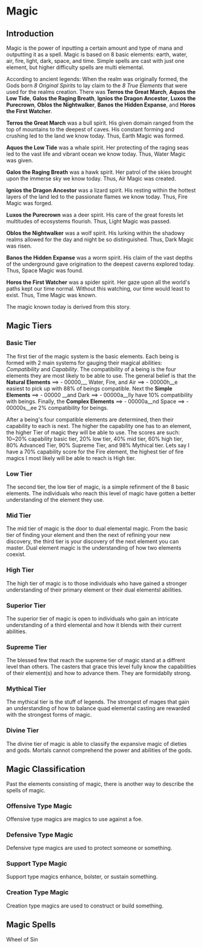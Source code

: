 # Magic

## Introduction
Magic is the power of inputting a certain amount and type of mana and outputting it as a spell. Magic is based on 8 basic elements: earth, water, air, fire, light, dark, space, and time. Simple spells are cast with just one element, but higher difficulty spells are multi elemental.

According to ancient legends:
When the realm was originally formed, the Gods born *8 Original Spirits* to lay claim to the *8 True Elements* that were used for the realms creation. There was __Terros the Great March__, __Aquos the Low Tide__, __Galos the Raging Breath__, __Ignios the Dragon Ancestor__, __Luxos the Purecrown__, __Oblos the Nightwalker__, __Banos the Hidden Expanse__, and __Horos the First Watcher__.

__Terros the Great March__ was a bull spirit. His given domain ranged from the top of mountains to the deepest of caves. His constant forming and crushing led to the land we know today. Thus, Earth Magic was formed.

__Aquos the Low Tide__ was a whale spirit. Her protecting of the raging seas led to the vast life and vibrant ocean we know today. Thus, Water Magic was given.

__Galos the Raging Breath__ was a hawk spirit. Her patrol of the skies brought upon the immerse sky we know today. Thus, Air Magic was created.

__Ignios the Dragon Ancestor__ was a lizard spirit. His resting within the hottest layers of the land led to the passionate flames we know today. Thus, Fire Magic was forged.

__Luxos the Purecrown__ was a deer spirit. His care of the great forests let multitudes of ecosystems flourish. Thus, Light Magic was passed.

__Oblos the Nightwalker__ was a wolf spirit. His lurking within the shadowy realms allowed for the day and night be so distinguished. Thus, Dark Magic was risen.

__Banos the Hidden Expanse__ was a worm spirit. His claim of the vast depths of the underground gave origination to the deepest caverns explored today. Thus, Space Magic was found.

__Horos the First Watcher__ was a spider spirit. Her gaze upon all the world's paths kept our time normal. Without this watching, our time would least to exist. Thus, Time Magic was known.

The magic known today is derived from this story.


## Magic Tiers

### Basic Tier
The first tier of the magic system is the basic elements. Each being is formed with 2 main systems for gauging their magical abilities: *Compatibility* and *Capability*. The compatibility of a being is the four elements they are most likely to be able to use. The general belief is that the __Natural Elements__ ==> - 00000,__ Water, Fire, and Air ==> - 00000h__e easiest to pick up with 88% of beings compatible. Next the __Simple Elements__ ==> - 00000 __and Dark ==> - 00000a__lly have 10% compatibility with beings. Finally, the __Complex Elements__ ==> - 00000a__nd Space ==> - 00000s__ee 2% compatibility for beings. 

After a being's four compatible elements are determined, then their capability to each is next. The higher the capability one has to an element, the higher Tier of magic they will be able to use. The scores are such: 10~20% capability basic tier, 20% low tier, 40% mid tier, 60% high tier, 80% Advanced Tier, 90% Supreme Tier, and 98% Mythical tier. Lets say I have a 70% capability score for the Fire element, the highest tier of fire magics I most likely will be able to reach is High tier.

### Low Tier
The second tier, the low tier of magic, is a simple refinment of the 8 basic elements. The individuals who reach this level of magic have gotten a better understanding of the element they use. 

### Mid Tier
The mid tier of magic is the door to dual elemental magic. From the basic tier of finding your element and then the next of refining your new discovery, the third tier is your discovery of the next element you can master. Dual element magic is the understanding of how two elements coexist.

### High Tier
The high tier of magic is to those individuals who have gained a stronger understanding of their primary element or their dual elementsl abilities. 

### Superior Tier
The superior tier of magic is open to individuals who gain an intricate understanding of a third elemental and how it blends with their current abilities.

### Supreme Tier
The blessed few that reach the supreme tier of magic stand at a diffrent level than others. The casters that grace this level fully know the capabilities of their element(s) and how to advance them. They are formidablly strong.

### Mythical Tier
The mythical tier is the stuff of legends. The strongest of mages that gain an understanding of how to balance quad elemental casting are rewarded with the strongest forms of magic. 

### Divine Tier
The divine tier of magic is able to classify the expansive magic of dieties and gods. Mortals cannot comprehend the power and abilities of the gods.


## Magic Classification
Past the elements consisting of magic, there is another way to describe the spells of magic.

### Offensive Type Magic
Offensive type magics are magics to use against a foe.

### Defensive Type Magic
Defensive type magics are used to protect someone or something.

### Support Type Magic
Support type magics enhance, bolster, or sustain something. 

### Creation Type Magic
Creation type magics are used to construct or build something.

## Magic Spells
Wheel of Sin